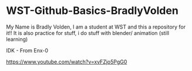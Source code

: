 # WST-Github-Basics-BradlyVolden
My Name is Bradly Volden, I am a student at WST and this a repository for it!!
It is also practice for stuff, i do stuff with blender/ animation (still learning)



IDK - From Enx-0


https://www.youtube.com/watch?v=xvFZjo5PgG0 

